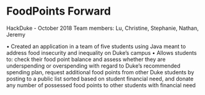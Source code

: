 # FoodPoints Forward

HackDuke - October 2018
Team members: Lu, Christine, Stephanie, Nathan, Jeremy

• Created an application in a team of five students using Java meant to address food insecurity and inequality on Duke’s campus
• Allows students to: check their food point balance and assess whether they are underspending or overspending with regard to Duke’s recommended spending plan, request additional food points from other Duke students by posting to a public list sorted based on student financial need, and donate any number of possessed food points to other students with financial need
